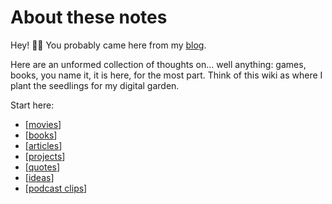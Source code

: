# About these notes

Hey! 👋🏽 You probably came here from my [blog](https://tiffanywhite.blog).

Here are an unformed collection of thoughts on... well anything: games, books, you name it, it is here, for the most part. Think of this wiki as where I plant the seedlings for my digital garden.

Start here:

- [[movies]]
- [[books]]
- [[articles]]
- [[projects]]
- [[quotes]]
- [[ideas]]
- [[podcast clips]]

[//begin]: # "Autogenerated link references for markdown compatibility"
[movies]: movies/movies "Movies"
[books]: books/books "Books"
[articles]: articles/articles "Article Notes"
[projects]: projects/projects "Projects"
[quotes]: quotes/quotes "Quotes"
[ideas]: thoughts/ideas "Thoughts"
[podcast clips]: <podcasts/podcast clips> "Podcast Clips"
[//end]: # "Autogenerated link references"